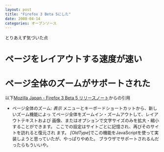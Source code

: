 ```yaml
---
layout: post
title: "Firefox 3 Beta 5にした"
date: 2008-04-14
categories: オープンソース
---
```

とりあえず気づいた点
# ページをレイアウトする速度が速い
# ページ全体のズームがサポートされた
以下[Mozilla Japan - Firefox 3 Beta 5 リリースノート](http://www.mozilla-japan.org/products/firefox/3.0b5/releasenotes/)からの引用
 - ページ全体のズーム:
  *表示* メニューとキーボードショートカットから、新しいズーム機能によっ
  てページ全体をズームイン・ズームアウトして、レイアウトテキストおよび
  画像、またはオプションで文字サイズのみを拡大・縮小することができます。
  ここでの設定はサイトごとに記憶され、再びそのサイトを訪れると復元され
  ます。
*[OldType*]でこの機能をJavaScriptを使って実装しようと思っていたが、やっぱりやめた。
ブラウザでサポートされるんだったらもういいや。

